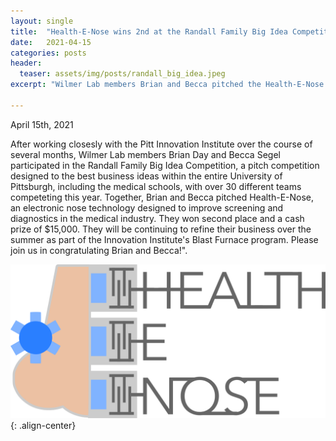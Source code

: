 ```yaml
---
layout: single
title:  "Health-E-Nose wins 2nd at the Randall Family Big Idea Competition!"
date:   2021-04-15
categories: posts
header:
  teaser: assets/img/posts/randall_big_idea.jpeg
excerpt: "Wilmer Lab members Brian and Becca pitched the Health-E-Nose for a third time, and won second place at the Randall Family Big Idea Competition!"

---
```

April 15th, 2021

After working closesly with the Pitt Innovation Institute over the course of several months, Wilmer Lab members Brian Day and Becca Segel participated in the Randall Family Big Idea Competition, a pitch competition designed to the best business ideas within the entire University of Pittsburgh, including the medical schools, with over 30 different teams competeting this year. Together, Brian and Becca pitched Health-E-Nose, an electronic nose technology designed to improve screening and diagnostics in the medical industry. They won second place and a cash prize of $15,000. They will be continuing to refine their business over the summer as part of the Innovation Institute's Blast Furnace program. Please join us in congratulating Brian and Becca!".

![Health_E_Nose](/assets/img/posts/health-e-nose.png){: .align-center}

